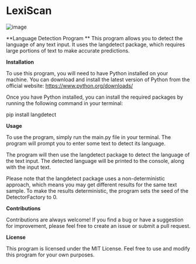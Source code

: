 # LexiScan
![image](https://user-images.githubusercontent.com/17805051/233682046-7cdb56a0-9516-410c-a78e-f08555dde30d.png)

**Language Detection Program
**
This program allows you to detect the language of any text input. It uses the langdetect package, which requires large portions of text to make accurate predictions.

**Installation**

To use this program, you will need to have Python installed on your machine. You can download and install the latest version of Python from the official website: https://www.python.org/downloads/

Once you have Python installed, you can install the required packages by running the following command in your terminal:

pip install langdetect

**Usage**

To use the program, simply run the main.py file in your terminal. The program will prompt you to enter some text to detect its language.

The program will then use the langdetect package to detect the language of the text input. The detected language will be printed to the console, along with the input text.

Please note that the langdetect package uses a non-deterministic approach, which means you may get different results for the same text sample. To make the results deterministic, the program sets the seed of the DetectorFactory to 0.

**Contributions**

Contributions are always welcome! If you find a bug or have a suggestion for improvement, please feel free to create an issue or submit a pull request.

**License**

This program is licensed under the MIT License. Feel free to use and modify this program for your own purposes.
